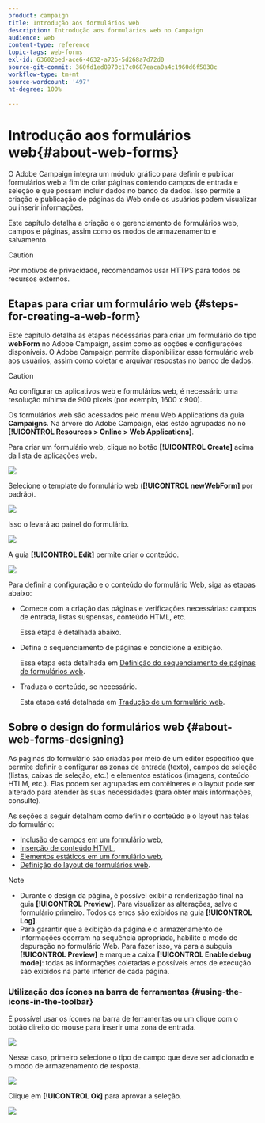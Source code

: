 ```yaml
---
product: campaign
title: Introdução aos formulários web
description: Introdução aos formulários web no Campaign
audience: web
content-type: reference
topic-tags: web-forms
exl-id: 63602bed-ace6-4632-a735-5d268a7d72d0
source-git-commit: 360fd1ed8970c17c0687eaca0a4c1960d6f5838c
workflow-type: tm+mt
source-wordcount: '497'
ht-degree: 100%

---
```


# Introdução aos formulários web{#about-web-forms}

O Adobe Campaign integra um módulo gráfico para definir e publicar formulários web a fim de criar páginas contendo campos de entrada e seleção e que possam incluir dados no banco de dados. Isso permite a criação e publicação de páginas da Web onde os usuários podem visualizar ou inserir informações.

Este capítulo detalha a criação e o gerenciamento de formulários web, campos e páginas, assim como os modos de armazenamento e salvamento.

>[!CAUTION]
>
>Por motivos de privacidade, recomendamos usar HTTPS para todos os recursos externos.

## Etapas para criar um formulário web {#steps-for-creating-a-web-form}

Este capítulo detalha as etapas necessárias para criar um formulário do tipo **webForm** no Adobe Campaign, assim como as opções e configurações disponíveis. O Adobe Campaign permite disponibilizar esse formulário web aos usuários, assim como coletar e arquivar respostas no banco de dados.

>[!CAUTION]
>
>Ao configurar os aplicativos web e formulários web, é necessário uma resolução mínima de 900 pixels (por exemplo, 1600 x 900).

Os formulários web são acessados pelo menu Web Applications da guia **Campaigns**. Na árvore do Adobe Campaign, elas estão agrupadas no nó **[!UICONTROL Resources > Online > Web Applications]**.

Para criar um formulário web, clique no botão **[!UICONTROL Create]** acima da lista de aplicações web.

![](assets/webapp_create_new.png)

Selecione o template do formulário web (**[!UICONTROL newWebForm]** por padrão).

![](assets/s_ncs_admin_survey_select_template.png)

Isso o levará ao painel do formulário.

![](assets/webapp_empty_dashboard.png)

A guia **[!UICONTROL Edit]** permite criar o conteúdo.

![](assets/webapp_edit_tab.png)

Para definir a configuração e o conteúdo do formulário Web, siga as etapas abaixo:

* Comece com a criação das páginas e verificações necessárias: campos de entrada, listas suspensas, conteúdo HTML, etc.

   Essa etapa é detalhada abaixo.

* Defina o sequenciamento de páginas e condicione a exibição.

   Essa etapa está detalhada em [Definição do sequenciamento de páginas de formulários web](defining-web-forms-page-sequencing.md).

* Traduza o conteúdo, se necessário.

   Esta etapa está detalhada em [Tradução de um formulário web](translating-a-web-form.md).

## Sobre o design do formulários web {#about-web-forms-designing}

As páginas do formulário são criadas por meio de um editor específico que permite definir e configurar as zonas de entrada (texto), campos de seleção (listas, caixas de seleção, etc.) e elementos estáticos (imagens, conteúdo HTLM, etc.). Elas podem ser agrupadas em contêineres e o layout pode ser alterado para atender às suas necessidades (para obter mais informações, consulte).[](defining-web-forms-layout.md#creating-containers)

As seções a seguir detalham como definir o conteúdo e o layout nas telas do formulário:

* [Inclusão de campos em um formulário web](adding-fields-to-a-web-form.md),
* [Inserção de conteúdo HTML](static-elements-in-a-web-form.md#inserting-html-content),
* [Elementos estáticos em um formulário web](static-elements-in-a-web-form.md),
* [Definição do layout de formulários web](defining-web-forms-layout.md).

>[!NOTE]
>
>* Durante o design da página, é possível exibir a renderização final na guia **[!UICONTROL Preview]**. Para visualizar as alterações, salve o formulário primeiro. Todos os erros são exibidos na guia **[!UICONTROL Log]**.
>* Para garantir que a exibição da página e o armazenamento de informações ocorram na sequência apropriada, habilite o modo de depuração no formulário Web. Para fazer isso, vá para a subguia **[!UICONTROL Preview]** e marque a caixa **[!UICONTROL Enable debug mode]**: todas as informações coletadas e possíveis erros de execução são exibidos na parte inferior de cada página.

>



### Utilização dos ícones na barra de ferramentas {#using-the-icons-in-the-toolbar}

É possível usar os ícones na barra de ferramentas ou um clique com o botão direito do mouse para inserir uma zona de entrada.

![](assets/s_ncs_admin_webform_add_selection.png)

Nesse caso, primeiro selecione o tipo de campo que deve ser adicionado e o modo de armazenamento de resposta.

![](assets/s_ncs_admin_webform_select_storage.png)

Clique em **[!UICONTROL Ok]** para aprovar a seleção.

![](assets/s_ncs_admin_webform_confirm_storage.png)
